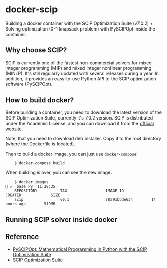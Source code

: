 # docker-scip

Building a docker container with the SCIP Optimization Suite (v7.0.2) + Solving optimization
(0-1 knapsack problem) with PySCIPOpt inside the container.

## Why choose SCIP?

SCIP is currently one of the fastest non-commercial solvers for mixed integer programming (MIP) and
mixed integer nonlinear programming (MINLP). It's still regularly updated with several releases during a year. 
In addition, it provides an easy-to-use Python API to the SCIP optimization software (PySCIPOpt). 

## How to build docker?

Before building a container, you need to download the latest version of the SCIP Optimization Suite, currently 
it's 7.0.2 version. SCIP is distributed under the Academic License, and you can download it from the [official website](https://www.scipopt.org/index.php#download).

Note, that you need to download deb installer. Copy it to the root directory (where the Dockerfile is located).

Then to build a docker image, you can just use `docker-compose`:

```shell
    $ docker-compose build
```

When building is over, you can see the new image.

```shell
    $ docker images                                                                                                                                                                  ✔  base Py  11:28:35 
    REPOSITORY          TAG                 IMAGE ID            CREATED             SIZE
    scip                v0.1                78791bbde634        14 hours ago        519MB
```

## Running SCIP solver inside docker

## Reference

* [PySCIPOpt: Mathematical Programming in Python with the SCIP Optimization Suite](https://github.com/scipopt/PySCIPOpt)
* [SCIP Optimization Suite](https://www.scipopt.org/)
